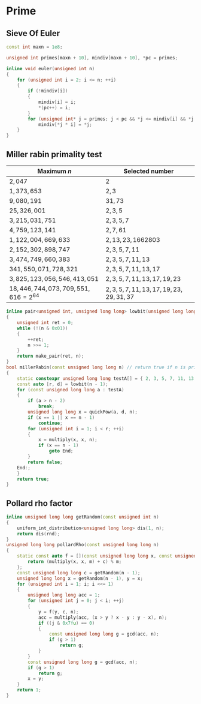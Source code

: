 # Prime

## Sieve Of Euler

``` cpp
const int maxn = 1e8;

unsigned int primes[maxn + 10], mindiv[maxn + 10], *pc = primes;

inline void euler(unsigned int n)
{
    for (unsigned int i = 2; i <= n; ++i)
    {
        if (!mindiv[i])
        {
            mindiv[i] = i;
            *(pc++) = i;
        }
        for (unsigned int* j = primes; j < pc && *j <= mindiv[i] && *j * i <= n; ++j)
            mindiv[*j * i] = *j;
    }
}
```

## Miller rabin primality test

| Maximum $n$                             | Selected number                               |
| --------------------------------------- | --------------------------------------------- |
| $2,047$                                 | $2$                                           |
| $1,373,653$                             | $2,3$                                         |
| $9,080,191$                             | $31,73$                                       |
| $25,326,001$                            | $2,3,5$                                       |
| $3,215,031,751$                         | $2,3,5,7$                                     |
| $4,759,123,141$                         | $2,7,61$                                      |
| $1,122,004,669,633$                     | $2,13,23,1662803$                             |
| $2,152,302,898,747$                     | $2, 3, 5, 7,  11$                             |
| $3,474,749,660,383$                     | $2, 3, 5, 7, 11, 13$                          |
| $341,550,071,728,321$                   | $2, 3, 5, 7, 11, 13,17$                       |
| $3,825,123,056,546,413,051$             | $2, 3, 5, 7, 11,13,17,19,23$                  |
| $18,446,744,073,709,551,616 = 2^{64}$   | $2, 3, 5, 7, 11, 13, 17, 19, 23, 29, 31,37$   |

``` cpp
inline pair<unsigned int, unsigned long long> lowbit(unsigned long long n)
{
    unsigned int ret = 0;
    while (!(n & 0x01))
    {
        ++ret;
        n >>= 1;
    }
    return make_pair(ret, n);
}
bool millerRabin(const unsigned long long n) // return true if n is prime.
{
    static constexpr unsigned long long testA[] = { 2, 3, 5, 7, 11, 13, 17, 19, 23, 29, 31, 37 };
    const auto [r, d] = lowbit(n - 1);
    for (const unsigned long long a : testA)
    {
        if (a > n - 2)
            break;
        unsigned long long x = quickPow(a, d, n);
        if (x == 1 || x == n - 1)
            continue;
        for (unsigned int i = 1; i < r; ++i)
        {
            x = multiply(x, x, n);
            if (x == n - 1)
                goto End;
        }
        return false;
    End:;
    }
    return true;
}
```

## Pollard rho factor

``` cpp
inline unsigned long long getRandom(const unsigned int n)
{
    uniform_int_distribution<unsigned long long> dis(1, n);
    return dis(rnd);
}
unsigned long long pollardRho(const unsigned long long n)
{
    static const auto f = [](const unsigned long long x, const unsigned int c, const unsigned long long m) {
        return (multiply(x, x, m) + c) % m;
    };
    const unsigned long long c = getRandom(n - 1);
    unsigned long long x = getRandom(n - 1), y = x;
    for (unsigned int i = 1; i; i <<= 1)
    {
        unsigned long long acc = 1;
        for (unsigned int j = 0; j < i; ++j)
        {
            y = f(y, c, n);
            acc = multiply(acc, (x > y ? x - y : y - x), n);
            if ((j & 0x7fu) == 0)
            {
                const unsigned long long g = gcd(acc, n);
                if (g > 1)
                    return g;
            }
        }
        const unsigned long long g = gcd(acc, n);
        if (g > 1)
            return g;
        x = y;
    }
    return 1;
}
```
